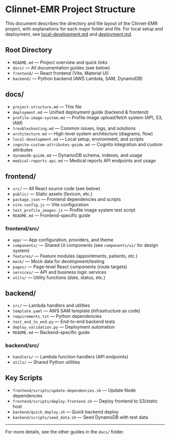 # Clinnet-EMR Project Structure

This document describes the directory and file layout of the Clinnet-EMR project, with explanations for each major folder and file. For local setup and deployment, see [local-development.md](./local-development.md) and [deployment.md](./deployment.md).

## Root Directory

- `README.md` — Project overview and quick links
- `docs/` — All documentation guides (see below)
- `frontend/` — React frontend (Vite, Material UI)
- `backend/` — Python backend (AWS Lambda, SAM, DynamoDB)

## docs/

- `project-structure.md` — This file
- `deployment.md` — Unified deployment guide (backend & frontend)
- `profile-image-system.md` — Profile image upload/fetch system (API, S3, IAM)
- `troubleshooting.md` — Common issues, logs, and solutions
- `architecture.md` — High-level system architecture (diagrams, flow)
- `local-development.md` — Local setup, environment, and scripts
- `cognito-custom-attributes-guide.md` — Cognito integration and custom attributes
- `dynamodb-guide.md` — DynamoDB schema, indexes, and usage
- `medical-reports-api.md` — Medical reports API endpoints and usage

## frontend/

- `src/` — All React source code (see below)
- `public/` — Static assets (favicon, etc.)
- `package.json` — Frontend dependencies and scripts
- `vite.config.js` — Vite configuration
- `test_profile_images.js` — Profile image system test script
- `README.md` — Frontend-specific guide

### frontend/src/

- `app/` — App configuration, providers, and theme
- `components/` — Shared UI components (see `components/ui/` for design system)
- `features/` — Feature modules (appointments, patients, etc.)
- `mock/` — Mock data for development/testing
- `pages/` — Page-level React components (route targets)
- `services/` — API and business logic services
- `utils/` — Utility functions (date, status, etc.)

## backend/

- `src/` — Lambda handlers and utilities
- `template.yaml` — AWS SAM template (infrastructure as code)
- `requirements.txt` — Python dependencies
- `test_end_to_end.py` — End-to-end backend tests
- `deploy_validation.py` — Deployment automation
- `README.md` — Backend-specific guide

### backend/src/

- `handlers/` — Lambda function handlers (API endpoints)
- `utils/` — Shared Python utilities

## Key Scripts

- `frontend/scripts/update-dependencies.sh` — Update Node dependencies
- `frontend/scripts/deploy-frontend.sh` — Deploy frontend to S3/static host
- `backend/quick_deploy.sh` — Quick backend deploy
- `backend/scripts/seed_data.sh` — Seed DynamoDB with test data

---

For more details, see the other guides in the `docs/` folder.
